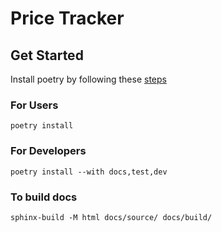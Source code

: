 # Price Tracker

## Get Started

Install poetry by following these [steps](https://python-poetry.org/docs/#installation)

### For Users

```
poetry install
```

### For Developers

```
poetry install --with docs,test,dev
```

### To build docs

```
sphinx-build -M html docs/source/ docs/build/
```
